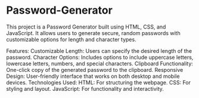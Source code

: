 # Password-Generator
This project is a Password Generator built using HTML, CSS, and JavaScript. It allows users to generate secure, random passwords with customizable options for length and character types.

Features:
Customizable Length: Users can specify the desired length of the password.
Character Options: Includes options to include uppercase letters, lowercase letters, numbers, and special characters.
Clipboard Functionality: One-click copy of the generated password to the clipboard.
Responsive Design: User-friendly interface that works on both desktop and mobile devices.
Technologies Used:
HTML: For structuring the webpage.
CSS: For styling and layout.
JavaScript: For functionality and interactivity.
